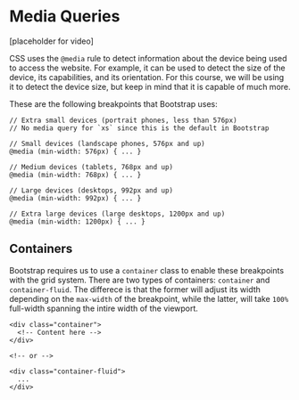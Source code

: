# Media Queries

[placeholder for video]

CSS uses the `@media` rule to detect information about the device being used to access the website. For example, it can be used to detect the size of the device, its capabilities, and its orientation. For this course, we will be using it to detect the device size, but keep in mind that it is capable of much more.

These are the following breakpoints that Bootstrap uses:

```
// Extra small devices (portrait phones, less than 576px)
// No media query for `xs` since this is the default in Bootstrap

// Small devices (landscape phones, 576px and up)
@media (min-width: 576px) { ... }

// Medium devices (tablets, 768px and up)
@media (min-width: 768px) { ... }

// Large devices (desktops, 992px and up)
@media (min-width: 992px) { ... }

// Extra large devices (large desktops, 1200px and up)
@media (min-width: 1200px) { ... }
```

## Containers

Bootstrap requires us to use a `container` class to enable these breakpoints with the grid system. There are two types of containers: `container` and `container-fluid`. The differece is that the former will adjust its width depending on the `max-width` of the breakpoint, while the latter, will take `100%` full-width spanning the intire width of the viewport.

```
<div class="container">
  <!-- Content here -->
</div>

<!-- or -->

<div class="container-fluid">
  ...
</div>
```
